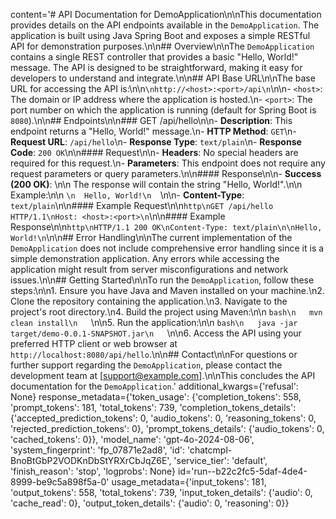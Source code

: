 content='# API Documentation for DemoApplication\n\nThis documentation provides details on the API endpoints available in the `DemoApplication`. The application is built using Java Spring Boot and exposes a simple RESTful API for demonstration purposes.\n\n## Overview\n\nThe `DemoApplication` contains a single REST controller that provides a basic "Hello, World!" message. The API is designed to be straightforward, making it easy for developers to understand and integrate.\n\n## API Base URL\n\nThe base URL for accessing the API is:\n\n```\nhttp://<host>:<port>/api\n```\n\n- `<host>`: The domain or IP address where the application is hosted.\n- `<port>`: The port number on which the application is running (default for Spring Boot is `8080`).\n\n## Endpoints\n\n### GET /api/hello\n\n- **Description**: This endpoint returns a "Hello, World!" message.\n- **HTTP Method**: `GET`\n- **Request URL**: `/api/hello`\n- **Response Type**: `text/plain`\n- **Response Code**: `200 OK`\n\n#### Request\n\n- **Headers**: No special headers are required for this request.\n- **Parameters**: This endpoint does not require any request parameters or query parameters.\n\n#### Response\n\n- **Success (200 OK)**: \n\n  The response will contain the string "Hello, World!".\n\n  Example:\n\n  ```\n  Hello, World!\n  ```\n\n- **Content-Type**: `text/plain`\n\n#### Example Request\n\n```http\nGET /api/hello HTTP/1.1\nHost: <host>:<port>\n```\n\n#### Example Response\n\n```http\nHTTP/1.1 200 OK\nContent-Type: text/plain\n\nHello, World!\n```\n\n## Error Handling\n\nThe current implementation of the `DemoApplication` does not include comprehensive error handling since it is a simple demonstration application. Any errors while accessing the application might result from server misconfigurations and network issues.\n\n## Getting Started\n\nTo run the `DemoApplication`, follow these steps:\n\n1. Ensure you have Java and Maven installed on your machine.\n2. Clone the repository containing the application.\n3. Navigate to the project\'s root directory.\n4. Build the project using Maven:\n\n   ```bash\n   mvn clean install\n   ```\n\n5. Run the application:\n\n   ```bash\n   java -jar target/demo-0.0.1-SNAPSHOT.jar\n   ```\n\n6. Access the API using your preferred HTTP client or web browser at `http://localhost:8080/api/hello`.\n\n## Contact\n\nFor questions or further support regarding the `DemoApplication`, please contact the development team at [support@example.com].\n\nThis concludes the API documentation for the `DemoApplication`.' additional_kwargs={'refusal': None} response_metadata={'token_usage': {'completion_tokens': 558, 'prompt_tokens': 181, 'total_tokens': 739, 'completion_tokens_details': {'accepted_prediction_tokens': 0, 'audio_tokens': 0, 'reasoning_tokens': 0, 'rejected_prediction_tokens': 0}, 'prompt_tokens_details': {'audio_tokens': 0, 'cached_tokens': 0}}, 'model_name': 'gpt-4o-2024-08-06', 'system_fingerprint': 'fp_07871e2ad8', 'id': 'chatcmpl-BnoBtGbP2VODKnDbStYRXrCbJqZ6E', 'service_tier': 'default', 'finish_reason': 'stop', 'logprobs': None} id='run--b22c2fc5-5daf-4de4-8999-be9c5a898f5a-0' usage_metadata={'input_tokens': 181, 'output_tokens': 558, 'total_tokens': 739, 'input_token_details': {'audio': 0, 'cache_read': 0}, 'output_token_details': {'audio': 0, 'reasoning': 0}}